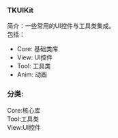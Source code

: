 ### TKUIKit
简介：一些常用的UI控件与工具类集成。\
包括：
* Core:	基础类库
* View:	UI控件
* Tool:	工具类
* Anim: 动画

### 分类:
Core:核心库\
Tool:工具类\
View:UI控件